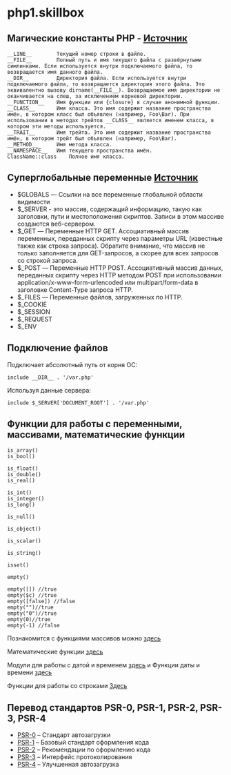 # php1.skillbox

## Магические константы PHP - [Источник](https://www.php.net/manual/ru/language.constants.magic.php)

```
__LINE__	    Текущий номер строки в файле.
__FILE__	    Полный путь и имя текущего файла с развёрнутыми симлинками. Если используется внутри подключаемого файла, то возвращается имя данного файла.
__DIR__	        Директория файла. Если используется внутри подключаемого файла, то возвращается директория этого файла. Это эквивалентно вызову dirname(__FILE__). Возвращаемое имя директории не оканчивается на слеш, за исключением корневой директории.
__FUNCTION__	Имя функции или {closure} в случае анонимной функции.
__CLASS__	    Имя класса. Это имя содержит название пространства имён, в котором класс был объявлен (например, Foo\Bar). При использовании в методах трейтов __CLASS__ является именем класса, в котором эти методы используется.
__TRAIT__	    Имя трейта. Это имя содержит название пространства имён, в котором трейт был объявлен (например, Foo\Bar).
__METHOD__	    Имя метода класса.
__NAMESPACE__	Имя текущего пространства имён.
ClassName::class	Полное имя класса.
```
## Суперглобальные переменные [Источник](https://www.php.net/manual/ru/language.variables.superglobals.php)


 - $GLOBALS — Ссылки на все переменные глобальной области видимости
 - $_SERVER - это массив, содержащий информацию, такую как заголовки, пути и местоположения скриптов. Записи в этом массиве    создаются веб-сервером.
 - $_GET — Переменные HTTP GET. Ассоциативный массив переменных, переданных скрипту через параметры URL (известные также как строка запроса). Обратите внимание, что массив не только заполняется для GET-запросов, а скорее для всех запросов со строкой запроса.
 - $_POST — Переменные HTTP POST. Ассоциативный массив данных, переданных скрипту через HTTP методом POST при использовании application/x-www-form-urlencoded или multipart/form-data в заголовке Content-Type запроса HTTP.
 - $_FILES — Переменные файлов, загруженных по HTTP. 
 - $_COOKIE
 - $_SESSION
 - $_REQUEST
 - $_ENV

## Подключение файлов
Подключает абсолютный путь от корня ОС:
```
include __DIR__ . '/var.php'
```
Используя данные сервера:
```
include $_SERVER['DOCUMENT_ROOT'] . '/var.php'
```
## Функции для работы с переменными, массивами, математические функции

```
is_array()
is_bool()

is_float()
is_double()
is_real()

is_int()
is_integer()
is_long()

is_null()

is_object()

is_scalar()

is_string()

isset()

empty()

empty([]) //true
empty($c) //true
empty([false]) //false
empty("")//true
empty("0")//true
empty(0)//true
empty(-1) //false
```
Познакомится с функциями массивов можно [здесь](https://www.php.net/manual/ru/ref.array.php)

Математические функции [здесь](https://www.php.net/manual/ru/ref.math.php)

Модули для работы с датой и временем [здесь](https://www.php.net/manual/ru/refs.calendar.php) и Функции даты и времени [здесь](https://www.php.net/manual/ru/ref.datetime.php#ref.datetime)

Функции для работы со строками [Здесь](https://www.php.net/manual/ru/ref.strings.php)

## Перевод стандартов PSR-0, PSR-1, PSR-2, PSR-3, PSR-4

 - [PSR-0](https://svyatoslav.biz/misc/psr_translation/#_PSR-0) – Стандарт автозагрузки
 - [PSR-1](https://svyatoslav.biz/misc/psr_translation/#_PSR-1) – Базовый стандарт оформления кода
 - [PSR-2](https://svyatoslav.biz/misc/psr_translation/#_PSR-2) – Рекомендации по оформлению кода
 - [PSR-3](https://svyatoslav.biz/misc/psr_translation/#_PSR-3) – Интерфейс протоколирования
 - [PSR-4](https://svyatoslav.biz/misc/psr_translation/#_PSR-4) – Улучшенная автозагрузка



